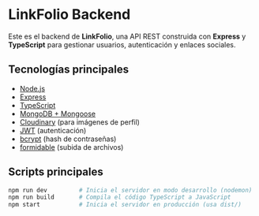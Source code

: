 # LinkFolio Backend

Este es el backend de **LinkFolio**, una API REST construida con **Express** y **TypeScript** para gestionar usuarios, autenticación y enlaces sociales.

## Tecnologías principales

- [Node.js](https://nodejs.org/)
- [Express](https://expressjs.com/)
- [TypeScript](https://www.typescriptlang.org/)
- [MongoDB + Mongoose](https://mongoosejs.com/)
- [Cloudinary](https://cloudinary.com/) (para imágenes de perfil)
- [JWT](https://jwt.io/) (autenticación)
- [bcrypt](https://www.npmjs.com/package/bcrypt) (hash de contraseñas)
- [formidable](https://www.npmjs.com/package/formidable) (subida de archivos)

## Scripts principales

```bash
npm run dev         # Inicia el servidor en modo desarrollo (nodemon)
npm run build       # Compila el código TypeScript a JavaScript
npm start           # Inicia el servidor en producción (usa dist/)
```